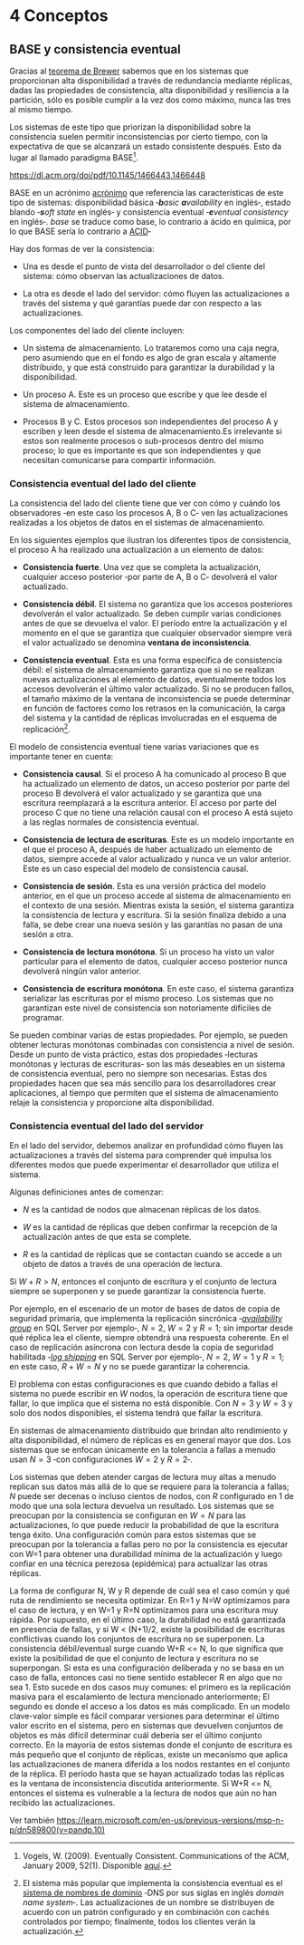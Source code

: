 # 4 Conceptos

## BASE y consistencia eventual

Gracias al [teorema de Brewer](./4_Teorema_Brewer.md) sabemos que en los sistemas que
proporcionan alta disponibilidad a través de redundancia mediante réplicas,
dadas las propiedades de consistencia, alta disponibilidad y resiliencia a la
partición, sólo es posible cumplir a la vez dos como máximo, nunca las tres al
mismo tiempo.

Los sistemas de este tipo que priorizan la disponibilidad sobre la consistencia
suelen permitir inconsistencias por cierto tiempo, con la expectativa de que se
alcanzará un estado consistente después. Esto da lugar al llamado paradigma
BASE[^1].

[^1]: Vogels, W. (2009). Eventually Consistent. Communications of the ACM,
    January 2009, 52(1). Disponible
    [aquí](https://dl.acm.org/doi/pdf/10.1145/1435417.1435432).

https://dl.acm.org/doi/pdf/10.1145/1466443.1466448

BASE en un acrónimo [acrónimo](https://dle.rae.es/acrónimo) que referencia las
características de este tipo de sistemas: disponibilidad básica ‑***b**asic
**a**vailability* en inglés‑, estado blando ‑***s**oft state* en inglés‑ y
consistencia eventual ‑***e**ventual consistency* en inglés‑. *base* se traduce
como base, lo contrario a ácido en química, por lo que BASE sería lo contrario a
[ACID](./4_ACID.md)‑

Hay dos formas de ver la consistencia:

* Una es desde el punto de vista del desarrollador o del cliente del sistema:
  cómo observan las actualizaciones de datos.

* La otra es desde el lado del servidor: cómo fluyen las actualizaciones a
  través del sistema y qué garantías puede dar con respecto a las
  actualizaciones.

Los componentes del lado del cliente incluyen:

* Un sistema de almacenamiento. Lo trataremos como una caja
  negra, pero asumiendo que en el fondo es algo de gran escala y altamente
  distribuido, y que está construido para garantizar la durabilidad y la
  disponibilidad.

* Un proceso A. Este es un proceso que escribe y que lee desde el sistema de
  almacenamiento.

* Procesos B y C. Estos procesos son independientes del proceso A y escriben y
  leen desde el sistema de almacenamiento.Es irrelevante si estos son realmente
  procesos o sub-procesos dentro del mismo proceso; lo que es importante es que
  son independientes y que necesitan comunicarse para compartir información.

### Consistencia eventual del lado del cliente

La consistencia del lado del cliente tiene que ver con cómo y cuándo los
observadores ‑en este caso los procesos A, B o C‑ ven las actualizaciones
realizadas a los objetos de datos en el sistemas de almacenamiento.

En los siguientes ejemplos que ilustran los diferentes tipos de consistencia, el
proceso A ha realizado una actualización a un elemento de datos:

* **Consistencia fuerte**. Una vez que se completa la actualización, cualquier
  acceso posterior ‑por parte de A, B o C‑ devolverá el valor actualizado.

* **Consistencia débil**. El sistema no garantiza que los accesos posteriores
  devolverán el valor actualizado. Se deben cumplir varias condiciones antes de
  que se devuelva el valor. El período entre la actualización y el momento en el
  que se garantiza que cualquier observador siempre verá el valor actualizado se
  denomina **ventana de inconsistencia**.

* **Consistencia eventual**. Esta es una forma específica de consistencia débil:
  el sistema de almacenamiento garantiza que si no se realizan nuevas
  actualizaciones al elemento de datos, eventualmente todos los accesos devolverán
  el último valor actualizado. Si no se producen fallos, el tamaño máximo de la
  ventana de inconsistencia se puede determinar en función de factores como los
  retrasos en la comunicación, la carga del sistema y la cantidad de réplicas
  involucradas en el esquema de replicación[^2].

[^2]: El sistema más popular que implementa la consistencia eventual es el
    [sistema de nombres de
    dominio](https://datatracker.ietf.org/doc/html/rfc1034) ‑DNS por sus siglas
        en inglés *domain name system*‑. Las actualizaciones de un nombre se
    distribuyen de acuerdo con un patrón configurado y en combinación con cachés
    controlados por tiempo; finalmente, todos los clientes verán la
    actualización.

El modelo de consistencia eventual tiene varias variaciones que es importante
tener en cuenta:

* **Consistencia causal**. Si el proceso A ha comunicado al proceso B que ha
  actualizado un elemento de datos, un acceso posterior por parte del proceso B
  devolverá el valor actualizado y se garantiza que una escritura reemplazará a
  la escritura anterior. El acceso por parte del proceso C que no tiene una
  relación causal con el proceso A está sujeto a las reglas normales de
  consistencia eventual.

* **Consistencia de lectura de escrituras**. Este es un modelo importante en el
  que el proceso A, después de haber actualizado un elemento de datos, siempre
  accede al valor actualizado y nunca ve un valor anterior. Este es un caso
  especial del modelo de consistencia causal.

* **Consistencia de sesión**. Esta es una versión práctica del modelo anterior,
  en el que un proceso accede al sistema de almacenamiento en el contexto de una
  sesión. Mientras exista la sesión, el sistema garantiza la consistencia de
  lectura y escritura. Si la sesión finaliza debido a una falla, se debe crear
  una nueva sesión y las garantías no pasan de una sesión a otra.

* **Consistencia de lectura monótona**. Si un proceso ha visto un valor
  particular para el elemento de datos, cualquier acceso posterior nunca
  devolverá ningún valor anterior.

* **Consistencia de escritura monótona**. En este caso, el sistema garantiza
  serializar las escrituras por el mismo proceso. Los sistemas que no garantizan
  este nivel de consistencia son notoriamente difíciles de programar.

Se pueden combinar varias de estas propiedades. Por ejemplo, se pueden obtener
lecturas monótonas combinadas con consistencia a nivel de sesión. Desde un punto
de vista práctico, estas dos propiedades ‑lecturas monótonas y lecturas de
escrituras‑ son las más deseables en un sistema de consistencia eventual, pero
no siempre son necesarias. Estas dos propiedades hacen que sea más sencillo para
los desarrolladores crear aplicaciones, al tiempo que permiten que el sistema de
almacenamiento relaje la consistencia y proporcione alta disponibilidad.

### Consistencia eventual del lado del servidor

En el lado del servidor, debemos analizar en profundidad cómo fluyen las
actualizaciones a través del sistema para comprender qué impulsa los diferentes
modos que puede experimentar el desarrollador que utiliza el sistema.

Algunas definiciones antes de comenzar:

* $N$ es la cantidad de nodos que almacenan réplicas de los datos.

* $W$ es la cantidad de réplicas que deben confirmar la recepción de la
  actualización antes de que esta se complete.

* $R$ es la cantidad de réplicas que se contactan cuando se accede a un objeto de
  datos a través de una operación de lectura.

Si $W+R>N$, entonces el conjunto de escritura y el conjunto de lectura siempre
se superponen y se puede garantizar la consistencia fuerte.

Por ejemplo, en el escenario de un motor de bases de datos de copia de seguridad
primaria, que implementa la replicación sincrónica ‑[*availability
group*](https://learn.microsoft.com/en-us/sql/database-engine/sql-server-business-continuity-dr?view=sql-server-ver16#availability-groups)
en SQL Server por ejemplo‑, $N=2$, $W=2$ y $R=1$; sin importar desde qué réplica
lea el cliente, siempre obtendrá una respuesta coherente. En el caso de
replicación asíncrona con lectura desde la copia de seguridad habilitada ‑[*log
shipping*](https://learn.microsoft.com/en-us/sql/database-engine/sql-server-business-continuity-dr?view=sql-server-ver16#log-shipping)
en SQL Server por ejemplo‑, $N=2$, $W=1$ y $R=1$; en este caso, $R+W=N$ y no se
puede garantizar la coherencia.

El problema con estas configuraciones es que cuando debido a fallas el sistema
no puede escribir en $W$ nodos, la operación de escritura tiene que fallar, lo
que implica que el sistema no está disponible. Con $N=3$ y $W=3$ y solo dos
nodos disponibles, el sistema tendrá que fallar la escritura.

En sistemas de almacenamiento distribuido que brindan alto rendimiento y alta
disponibilidad, el número de réplicas es en general mayor que dos. Los sistemas
que se enfocan únicamente en la tolerancia a fallas a menudo usan $N=3$ ‑con
configuraciones $W=2$ y $R=2$‑.

Los sistemas que deben atender cargas de lectura muy altas a menudo replican sus
datos más allá de lo que se requiere para la tolerancia a fallas; $N$ puede ser
decenas o incluso cientos de nodos, con $R$ configurado en 1 de modo que una sola
lectura devuelva un resultado. Los sistemas que se preocupan por la consistencia
se configuran en $W=N$ para las actualizaciones, lo que puede reducir la
probabilidad de que la escritura tenga éxito. Una configuración común para estos
sistemas que se preocupan por la tolerancia a fallas pero no por la consistencia
es ejecutar con W=1 para obtener una durabilidad mínima de la actualización y
luego confiar en una técnica perezosa (epidémica) para actualizar las otras
réplicas.

La forma de configurar N, W y R depende de cuál sea el caso común y qué ruta de rendimiento se necesita optimizar. En R=1 y N=W optimizamos para el caso de lectura, y en W=1 y R=N optimizamos para una escritura muy rápida.
Por supuesto, en el último caso, la durabilidad no está garantizada en presencia de fallas, y si W < (N+1)/2, existe la posibilidad de escrituras conflictivas cuando los conjuntos de escritura no se superponen.
La consistencia débil/eventual surge cuando W+R <= N, lo que significa que
existe la posibilidad de que el conjunto de lectura y escritura no se
superpongan. Si esta es una configuración deliberada y no se basa en un caso de
falla, entonces casi no tiene sentido establecer R en algo que no sea 1. Esto
sucede en dos casos muy comunes: el primero es la replicación masiva para el
escalamiento de lectura mencionado anteriormente; El segundo es donde el acceso
a los datos es más complicado. En un modelo clave-valor simple es fácil comparar
versiones para determinar el último valor escrito en el sistema, pero en
sistemas que devuelven conjuntos de objetos es más difícil determinar cuál
debería ser el último conjunto correcto. En la mayoría de estos sistemas donde
el conjunto de escritura es más pequeño que el conjunto de réplicas, existe un
mecanismo que aplica las actualizaciones de manera diferida a los nodos
restantes en el conjunto de la réplica. El período hasta que se hayan
actualizado todas las réplicas es la ventana de inconsistencia discutida
anteriormente. Si W+R <= N, entonces el sistema es vulnerable a la lectura de
nodos que aún no han recibido las actualizaciones.

Ver también
https://learn.microsoft.com/en-us/previous-versions/msp-n-p/dn589800(v=pandp.10)
